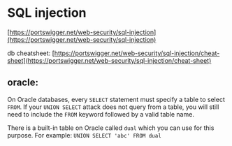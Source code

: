 # SQL injection

[https://portswigger.net/web-security/sql-injection](https://portswigger.net/web-security/sql-injection)

db cheatsheet: [https://portswigger.net/web-security/sql-injection/cheat-sheet](https://portswigger.net/web-security/sql-injection/cheat-sheet)

## oracle:

On Oracle databases, every `SELECT` statement must specify a table to select `FROM`. If your `UNION SELECT` attack does not query from a table, you will still need to include the `FROM` keyword followed by a valid table name.

There is a built-in table on Oracle called `dual` which you can use for this purpose. For example: `UNION SELECT 'abc' FROM dual`
